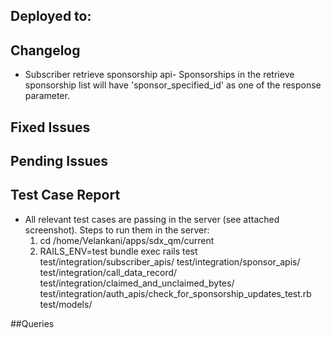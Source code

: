 ## Deployed to:

## Changelog
* Subscriber retrieve sponsorship api- Sponsorships in the retrieve sponsorship list will have 'sponsor_specified_id' as one of the response parameter.

## Fixed Issues

## Pending Issues


## Test Case Report
* All relevant test cases are passing in the server (see attached screenshot). Steps to run them in the server:
  1) cd /home/Velankani/apps/sdx_qm/current
  2) RAILS_ENV=test bundle exec rails test test/integration/subscriber_apis/ test/integration/sponsor_apis/ test/integration/call_data_record/ test/integration/claimed_and_unclaimed_bytes/ test/integration/auth_apis/check_for_sponsorship_updates_test.rb test/models/


##Queries
